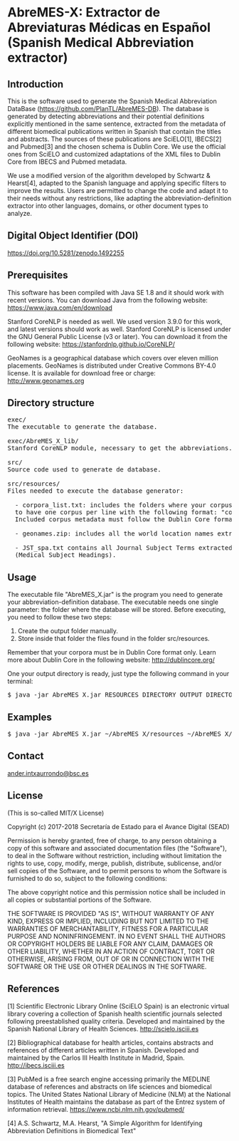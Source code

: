 # AbreMES-X: Extractor de Abreviaturas Médicas en Español (Spanish Medical Abbreviation extractor)

## Introduction

This is the software used to generate the Spanish Medical Abbreviation DataBase (https://github.com/PlanTL/AbreMES-DB). 
The database is generated by detecting abbreviations and their potential definitions explicitly mentioned in the same sentence,  extracted from the metadata of different biomedical publications written in Spanish that contain the titles and abstracts. 
The sources of these publications are SciELO[1], IBECS[2] and Pubmed[3] and the chosen schema is Dublin Core. We use the official ones from SciELO and customized adaptations of the XML files to Dublin Core from IBECS and Pubmed metadata. 

We use a modified version of the algorithm developed by Schwartz & Hearst[4], adapted to the Spanish language and applying specific filters to improve the results. Users are permitted to change the code and adapt it to their needs without any restrictions, like adapting the abbreviation-definition extractor into other languages, domains, or other document types to analyze.

##  Digital Object Identifier (DOI)

https://doi.org/10.5281/zenodo.1492255


## Prerequisites

This software has been compiled with Java SE 1.8 and it should work with recent versions. You can download Java from the following website: https://www.java.com/en/download

Stanford CoreNLP is needed as well. We used version 3.9.0 for this work, and latest versions should work as well. Stanford CoreNLP is licensed under the GNU General Public License (v3 or later). You can download it from the following website: https://stanfordnlp.github.io/CoreNLP/

GeoNames is a geographical database which covers over eleven million placements. GeoNames is distributed under Creative Commons BY-4.0 license. It is available for download free or charge: http://www.geonames.org


## Directory structure

<pre>
exec/
The executable to generate the database.

exec/AbreMES_X_lib/
Stanford CoreNLP module, necessary to get the abbreviations.

src/
Source code used to generate de database.

src/resources/
Files needed to execute the database generator:

  - corpora_list.txt: includes the folders where your corpus metadata are stored. The file needs 
  to have one corpus per line with the following format: "corpus_name {TAB} corpus_folder". 
  Included corpus metadata must follow the Dublin Core format.
  
  - geonames.zip: includes all the world location names extracted from GeoNames.
  
  - JST_spa.txt contains all Journal Subject Terms extracted from the Spanish edition of MeSH 
  (Medical Subject Headings). 
</pre>


## Usage

The executable file "AbreMES_X.jar" is the program you need to generate your abbreviation-definition database. The executable needs one single parameter: the folder where the database will be stored. Before executing, you need to follow these two steps:

1. Create the output folder manually.
2. Store inside that folder the files found in the folder src/resources.

Remember that your corpora must be in Dublin Core format only. Learn more about Dublin Core in the following website: http://dublincore.org/

One your output directory is ready, just type the following command in your terminal:

<pre>
$ java -jar AbreMES_X.jar RESOURCES_DIRECTORY OUTPUT_DIRECTORY
</pre>


## Examples
<pre>
$ java -jar AbreMES_X.jar ~/AbreMES_X/resources ~/AbreMES_X/DB
</pre>


## Contact

ander.intxaurrondo@bsc.es

## License

(This is so-called MIT/X License)

Copyright (c) 2017-2018 Secretaría de Estado para el Avance Digital (SEAD)

Permission is hereby granted, free of charge, to any person obtaining a copy of this software and associated documentation files (the "Software"), to deal in the Software without restriction, including without limitation the rights to use, copy, modify, merge, publish, distribute, sublicense, and/or sell copies of the Software, and to permit persons to whom the Software is furnished to do so, subject to the following conditions:

The above copyright notice and this permission notice shall be included in all copies or substantial portions of the Software.

THE SOFTWARE IS PROVIDED "AS IS", WITHOUT WARRANTY OF ANY KIND, EXPRESS OR IMPLIED, INCLUDING BUT NOT LIMITED TO THE WARRANTIES OF MERCHANTABILITY, FITNESS FOR A PARTICULAR PURPOSE AND NONINFRINGEMENT. IN NO EVENT SHALL THE AUTHORS OR COPYRIGHT HOLDERS BE LIABLE FOR ANY CLAIM, DAMAGES OR OTHER LIABILITY, WHETHER IN AN ACTION OF CONTRACT, TORT OR OTHERWISE, ARISING FROM, OUT OF OR IN CONNECTION WITH THE SOFTWARE OR THE USE OR OTHER DEALINGS IN THE SOFTWARE.

## References

[1] Scientific Electronic Library Online (SciELO Spain) is an electronic virtual library covering a collection of Spanish health scientific journals selected following preestablished quality criteria. Developed and maintained by the Spanish National Library of Health Sciences.  http://scielo.isciii.es

[2] Bibliographical database for health articles, contains abstracts and references of different articles written in Spanish. Developed and maintained by the Carlos III Health Institute in Madrid, Spain. http://ibecs.isciii.es

[3] PubMed is a free search engine accessing primarily the MEDLINE database of references and abstracts on life sciences and biomedical topics. The United States National Library of Medicine (NLM) at the National Institutes of Health maintains the database as part of the Entrez system of information retrieval. https://www.ncbi.nlm.nih.gov/pubmed/

[4] A.S. Schwartz, M.A. Hearst, "A Simple Algorithm for Identifying Abbreviation Definitions in Biomedical Text"
